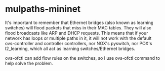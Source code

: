 # mulpaths-mininet

It's important to remember that Ethernet bridges (also known as learning switches) will flood packets that miss in their MAC tables. They will also flood broadcasts like ARP and DHCP requests. This means that if your network has loops or multiple paths in it, it will not work with the default ovs-controller and controller controllers, nor NOX's pyswitch, nor POX's l2_learning, which all act as learning switches/Ethernet bridges.

ovs-ofctl can add flow rules on the switches, so I use ovs-ofctl command to help solve the problem.
